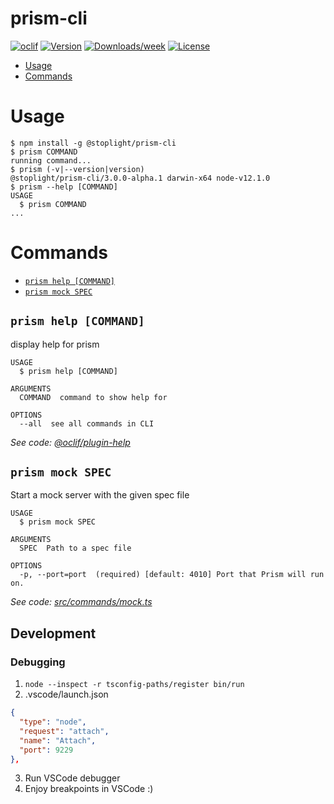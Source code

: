 prism-cli
=========

[![oclif](https://img.shields.io/badge/cli-oclif-brightgreen.svg)](https://oclif.io)
[![Version](https://img.shields.io/npm/v/prism-cli.svg)](https://npmjs.org/package/@stoplight/prism-cli)
[![Downloads/week](https://img.shields.io/npm/dw/prism-cli.svg)](https://npmjs.org/package/@stoplight/prism-cli)
[![License](https://img.shields.io/npm/l/prism-cli.svg)](https://github.com/stoplightio/prism/blob/master/package.json)

<!-- toc -->
* [Usage](#usage)
* [Commands](#commands)
<!-- tocstop -->
# Usage
<!-- usage -->
```sh-session
$ npm install -g @stoplight/prism-cli
$ prism COMMAND
running command...
$ prism (-v|--version|version)
@stoplight/prism-cli/3.0.0-alpha.1 darwin-x64 node-v12.1.0
$ prism --help [COMMAND]
USAGE
  $ prism COMMAND
...
```
<!-- usagestop -->
# Commands
<!-- commands -->
* [`prism help [COMMAND]`](#prism-help-command)
* [`prism mock SPEC`](#prism-mock-spec)

## `prism help [COMMAND]`

display help for prism

```
USAGE
  $ prism help [COMMAND]

ARGUMENTS
  COMMAND  command to show help for

OPTIONS
  --all  see all commands in CLI
```

_See code: [@oclif/plugin-help](https://github.com/oclif/plugin-help/blob/v2.1.6/src/commands/help.ts)_

## `prism mock SPEC`

Start a mock server with the given spec file

```
USAGE
  $ prism mock SPEC

ARGUMENTS
  SPEC  Path to a spec file

OPTIONS
  -p, --port=port  (required) [default: 4010] Port that Prism will run on.
```

_See code: [src/commands/mock.ts](https://github.com/stoplightio/prism/blob/v3.0.0-alpha.1/src/commands/mock.ts)_
<!-- commandsstop -->

## Development

### Debugging

1. `node --inspect -r tsconfig-paths/register bin/run`
2. .vscode/launch.json

```json
{
  "type": "node",
  "request": "attach",
  "name": "Attach",
  "port": 9229
},
```

3. Run VSCode debugger
4. Enjoy breakpoints in VSCode :)
